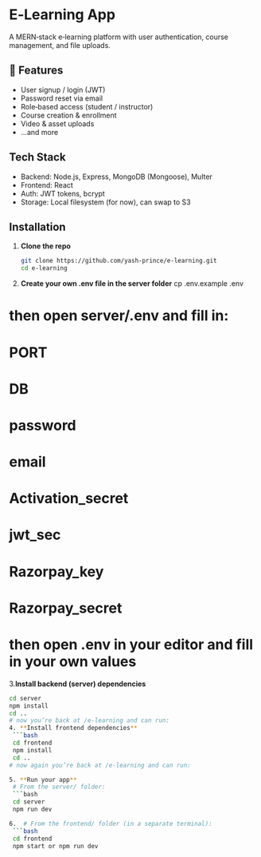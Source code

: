 # E‑Learning App

A MERN‑stack e‑learning platform with user authentication, course management, and file uploads.

## 🚀 Features

- User signup / login (JWT)  
- Password reset via email  
- Role‑based access (student / instructor)  
- Course creation & enrollment  
- Video & asset uploads  
- …and more

## Tech Stack

- Backend: Node.js, Express, MongoDB (Mongoose), Multer  
- Frontend: React 
- Auth: JWT tokens, bcrypt  
- Storage: Local filesystem (for now), can swap to S3  

## Installation

1. **Clone the repo**  
   ```bash
   git clone https://github.com/yash-prince/e‑learning.git
   cd e‑learning


2. **Create your own .env file in the server folder**
   cp .env.example .env
# then open server/.env and fill in:
#   PORT
#   DB
#   password
#   email
#   Activation_secret
#   jwt_sec
#   Razorpay_key
#   Razorpay_secret

# then open .env in your editor and fill in your own values

3.**Install backend (server) dependencies**
  ```bash
  cd server
  npm install
  cd ..
# now you’re back at /e‑learning and can run:
4. **Install frontend dependencies**
   ```bash
   cd frontend
   npm install
   cd ..
# now again you’re back at /e‑learning and can run:

5. **Run your app**
   # From the server/ folder:
   ```bash
   cd server
   npm run dev

6.  # From the frontend/ folder (in a separate terminal):
   ```bash
   cd frontend
   npm start or npm run dev
